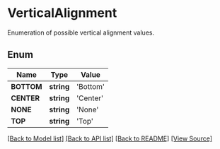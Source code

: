 # VerticalAlignment
Enumeration of possible vertical alignment values.

## Enum
Name | Type | Value
------------ | ------------- | -------------
**BOTTOM** | **string** | 'Bottom'
**CENTER** | **string** | 'Center'
**NONE** | **string** | 'None'
**TOP** | **string** | 'Top'

[[Back to Model list]](../README.md#documentation-for-models) [[Back to API list]](../README.md#documentation-for-api-endpoints) [[Back to README]](../README.md) [[View Source]](../src/Aspose/PDF/Model/VerticalAlignment.php)

